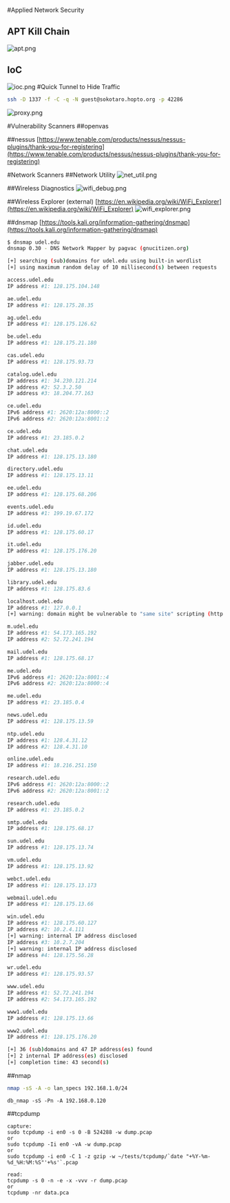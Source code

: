 #Applied Network Security
## APT Kill Chain
![apt.png](apt.png)

## IoC
![ioc.png](ioc.png)
#Quick Tunnel to Hide Traffic
```bash
ssh -D 1337 -f -C -q -N guest@sokotaro.hopto.org -p 42286
```
![proxy.png](proxy.png)

#Vulnerability Scanners
##openvas
[]()

##nessus
[https://www.tenable.com/products/nessus/nessus-plugins/thank-you-for-registering](https://www.tenable.com/products/nessus/nessus-plugins/thank-you-for-registering)

#Network Scanners
##Network Utility
![net_util.png](net_util.png)

##Wireless Diagnostics
![wifi_debug.png](wifi_debug.png)

##Wireless Explorer (external)
[https://en.wikipedia.org/wiki/WiFi_Explorer](https://en.wikipedia.org/wiki/WiFi_Explorer)
![wifi_explorer.png](wifi_explorer.png)

##dnsmap
[https://tools.kali.org/information-gathering/dnsmap](https://tools.kali.org/information-gathering/dnsmap)

```bash
$ dnsmap udel.edu    
dnsmap 0.30 - DNS Network Mapper by pagvac (gnucitizen.org)

[+] searching (sub)domains for udel.edu using built-in wordlist
[+] using maximum random delay of 10 millisecond(s) between requests

access.udel.edu
IP address #1: 128.175.104.148

ae.udel.edu
IP address #1: 128.175.28.35

ag.udel.edu
IP address #1: 128.175.126.62

be.udel.edu
IP address #1: 128.175.21.180

cas.udel.edu
IP address #1: 128.175.93.73

catalog.udel.edu
IP address #1: 34.230.121.214
IP address #2: 52.3.2.50
IP address #3: 18.204.77.163

ce.udel.edu
IPv6 address #1: 2620:12a:8000::2
IPv6 address #2: 2620:12a:8001::2

ce.udel.edu
IP address #1: 23.185.0.2

chat.udel.edu
IP address #1: 128.175.13.180

directory.udel.edu
IP address #1: 128.175.13.11

ee.udel.edu
IP address #1: 128.175.68.206

events.udel.edu
IP address #1: 199.19.67.172

id.udel.edu
IP address #1: 128.175.60.17

it.udel.edu
IP address #1: 128.175.176.20

jabber.udel.edu
IP address #1: 128.175.13.180

library.udel.edu
IP address #1: 128.175.83.6

localhost.udel.edu
IP address #1: 127.0.0.1
[+] warning: domain might be vulnerable to "same site" scripting (http://snipurl.com/etbcv)

m.udel.edu
IP address #1: 54.173.165.192
IP address #2: 52.72.241.194

mail.udel.edu
IP address #1: 128.175.68.17

me.udel.edu
IPv6 address #1: 2620:12a:8001::4
IPv6 address #2: 2620:12a:8000::4

me.udel.edu
IP address #1: 23.185.0.4

news.udel.edu
IP address #1: 128.175.13.59

ntp.udel.edu
IP address #1: 128.4.31.12
IP address #2: 128.4.31.10

online.udel.edu
IP address #1: 18.216.251.150

research.udel.edu
IPv6 address #1: 2620:12a:8000::2
IPv6 address #2: 2620:12a:8001::2

research.udel.edu
IP address #1: 23.185.0.2

smtp.udel.edu
IP address #1: 128.175.68.17

sun.udel.edu
IP address #1: 128.175.13.74

vm.udel.edu
IP address #1: 128.175.13.92

webct.udel.edu
IP address #1: 128.175.13.173

webmail.udel.edu
IP address #1: 128.175.13.66

win.udel.edu
IP address #1: 128.175.60.127
IP address #2: 10.2.4.111
[+] warning: internal IP address disclosed
IP address #3: 10.2.7.204
[+] warning: internal IP address disclosed
IP address #4: 128.175.56.28

wr.udel.edu
IP address #1: 128.175.93.57

www.udel.edu
IP address #1: 52.72.241.194
IP address #2: 54.173.165.192

www1.udel.edu
IP address #1: 128.175.13.66

www2.udel.edu
IP address #1: 128.175.176.20

[+] 36 (sub)domains and 47 IP address(es) found
[+] 2 internal IP address(es) disclosed
[+] completion time: 43 second(s)

```

##nmap

```bash
nmap -sS -A -o lan_specs 192.168.1.0/24
```

```
db_nmap -sS -Pn -A 192.168.0.120
```

##tcpdump
```
capture: 
sudo tcpdump -i en0 -s 0 -B 524288 -w dump.pcap
or
sudo tcpdump -Ii en0 -vA -w dump.pcap
or
sudo tcpdump -i en0 -C 1 -z gzip -w ~/tests/tcpdump/`date "+%Y-%m-%d_%H:%M:%S"'+%s'`.pcap
```

```
read:
tcpdump -s 0 -n -e -x -vvv -r dump.pcap
or
tcpdump -nr data.pca
```